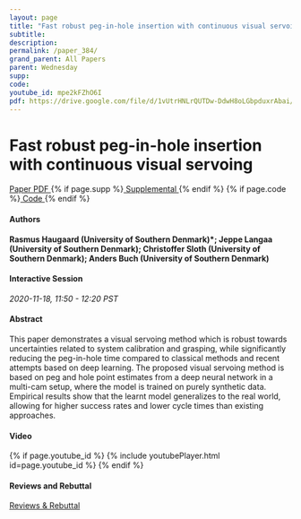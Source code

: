```yaml
---
layout: page
title: "Fast robust peg-in-hole insertion with continuous visual servoing"
subtitle: 
description:
permalink: /paper_384/
grand_parent: All Papers
parent: Wednesday
supp: 
code: 
youtube_id: mpe2kFZhO6I
pdf: https://drive.google.com/file/d/1vUtrHNLrQUTDw-DdwH8oLGbpduxrAbai/view
---
```


# Fast robust peg-in-hole insertion with continuous visual servoing

<a href="https://drive.google.com/file/d/1vUtrHNLrQUTDw-DdwH8oLGbpduxrAbai/view" target="_blank" rel="noopener noreferrer" class="btn btn-blue"><i class="fa fa-file-text-o" aria-hidden="true"></i> Paper PDF </a> {% if page.supp %}<a href="" target="_blank" rel="noopener noreferrer" class="btn btn-green"><i class="fa fa-file-text-o" aria-hidden="true"></i> Supplemental </a>{% endif %} {% if page.code %}<a href="" target="_blank" rel="noopener noreferrer" class="btn"><i class="fa fa-github" aria-hidden="true"></i> Code </a>{% endif %} 

#### Authors
**Rasmus Haugaard (University of Southern Denmark)*; Jeppe Langaa (University of Southern Denmark); Christoffer Sloth (University of Southern Denmark); Anders Buch (University of Southern Denmark)**

#### Interactive Session
*2020-11-18, 11:50 - 12:20 PST* 

#### Abstract
This paper demonstrates a visual servoing method which is robust towards uncertainties related to system calibration and grasping, while significantly reducing the peg-in-hole time compared to classical methods and recent attempts based on deep learning. The proposed visual servoing method is based on peg and hole point estimates from a deep neural network in a multi-cam setup, where the model is trained on purely synthetic data. Empirical results show that the learnt model generalizes to the real world, allowing for higher success rates and lower cycle times than existing approaches.

#### Video
{% if page.youtube_id %}
{% include youtubePlayer.html id=page.youtube_id %}
{% endif %}

#### Reviews and Rebuttal
<a href="https://drive.google.com/file/d/1KOHMwmatQF3Vk8rtVg5432-lfg6TBldD/view" target="_blank" rel="noopener noreferrer" class="btn btn-purple"><i class="fa fa-pencil-square-o" aria-hidden="true"></i> Reviews & Rebuttal </a>

